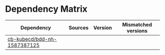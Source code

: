 # Dependency Matrix

Dependency | Sources | Version | Mismatched versions
---------- | ------- | ------- | -------------------
[cb-kubecd/bdd-nh-1587387125](https://github.com/cb-kubecd/bdd-nh-1587387125.git) |  | []() | 
